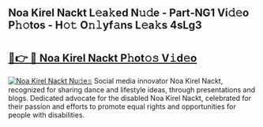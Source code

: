 ## Noa Kirel Nackt L𝚎a𝚔ed N𝚞𝚍e - Part-NG1 Vi𝚍𝚎o P𝚑𝚘tos - H𝚘𝚝 O𝚗𝚕yf𝚊ns L𝚎a𝚔s 4sLg3

# <h2><a href="http://kfet9q.oniu.top/?m=Noa+Kirel+Nackt">🔗👉 🔴 Noa Kirel Nackt P𝚑ot𝚘𝚜 V𝚒d𝚎o</a></h2>

[![Noa Kirel Nackt Nu𝚍e𝚜](https://i.imgur.com/0qMVB7G.gif)](http://kfet9q.oniu.top/?m=Noa+Kirel+Nackt)
Social media innovator Noa Kirel Nackt, recognized for sharing dance and lifestyle ideas, through presentations and blogs. Dedicated advocate for the disabled Noa Kirel Nackt, celebrated for their passion and efforts to promote equal rights and opportunities for people with disabilities.  
